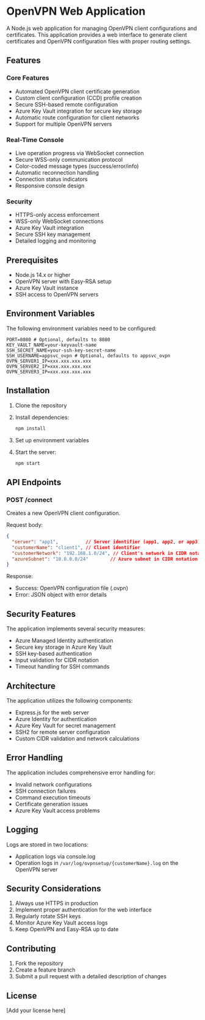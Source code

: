 # OpenVPN Web Application

A Node.js web application for managing OpenVPN client configurations and certificates. This application provides a web interface to generate client certificates and OpenVPN configuration files with proper routing settings.

## Features

### Core Features

- Automated OpenVPN client certificate generation
- Custom client configuration (CCD) profile creation
- Secure SSH-based remote configuration
- Azure Key Vault integration for secure key storage
- Automatic route configuration for client networks
- Support for multiple OpenVPN servers

### Real-Time Console

- Live operation progress via WebSocket connection
- Secure WSS-only communication protocol
- Color-coded message types (success/error/info)
- Automatic reconnection handling
- Connection status indicators
- Responsive console design

### Security

- HTTPS-only access enforcement
- WSS-only WebSocket connections
- Azure Key Vault integration
- Secure SSH key management
- Detailed logging and monitoring

## Prerequisites

- Node.js 14.x or higher
- OpenVPN server with Easy-RSA setup
- Azure Key Vault instance
- SSH access to OpenVPN servers

## Environment Variables

The following environment variables need to be configured:

```env
PORT=8080 # Optional, defaults to 8080
KEY_VAULT_NAME=your-keyvault-name
SSH_SECRET_NAME=your-ssh-key-secret-name
SSH_USERNAME=appsvc_ovpn # Optional, defaults to appsvc_ovpn
OVPN_SERVER1_IP=xxx.xxx.xxx.xxx
OVPN_SERVER2_IP=xxx.xxx.xxx.xxx
OVPN_SERVER3_IP=xxx.xxx.xxx.xxx
```

## Installation

1. Clone the repository

2. Install dependencies:

   ```bash
   npm install
   ```

3. Set up environment variables

4. Start the server:

   ```bash
   npm start
   ```

## API Endpoints

### POST /connect

Creates a new OpenVPN client configuration.

Request body:

```json
{
  "server": "app1",          // Server identifier (app1, app2, or app3)
  "customerName": "client1", // Client identifier
  "customerNetwork": "192.168.1.0/24", // Client's network in CIDR notation
  "azureSubnet": "10.0.0.0/24"        // Azure subnet in CIDR notation
}
```

Response:

- Success: OpenVPN configuration file (.ovpn)
- Error: JSON object with error details

## Security Features

The application implements several security measures:

- Azure Managed Identity authentication
- Secure key storage in Azure Key Vault
- SSH key-based authentication
- Input validation for CIDR notation
- Timeout handling for SSH commands

## Architecture

The application utilizes the following components:

- Express.js for the web server
- Azure Identity for authentication
- Azure Key Vault for secret management
- SSH2 for remote server configuration
- Custom CIDR validation and network calculations

## Error Handling

The application includes comprehensive error handling for:

- Invalid network configurations
- SSH connection failures
- Command execution timeouts
- Certificate generation issues
- Azure Key Vault access problems

## Logging

Logs are stored in two locations:

- Application logs via console.log
- Operation logs in `/var/log/ovpnsetup/{customerName}.log` on the OpenVPN server

## Security Considerations

1. Always use HTTPS in production
2. Implement proper authentication for the web interface
3. Regularly rotate SSH keys
4. Monitor Azure Key Vault access logs
5. Keep OpenVPN and Easy-RSA up to date

## Contributing

1. Fork the repository
2. Create a feature branch
3. Submit a pull request with a detailed description of changes

## License

[Add your license here]
